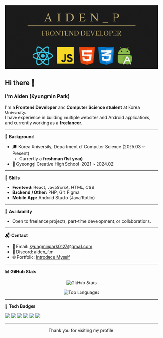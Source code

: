 <p align="center">
  <img src="https://raw.githubusercontent.com/kyungminpark0127/kyungminpark0127/main/assets/banner.png" alt="banner" />
</p>

## Hi there 👋
### I'm Aiden (Kyungmin Park)

I'm a **Frontend Developer** and **Computer Science student** at Korea University.  
I have experience in building multiple websites and Android applications,  
and currently working as a **freelancer**.

---

**📘 Background**
- 🎓 Korea University, Department of Computer Science (2025.03 ~ Present)  
  - Currently a **freshman (1st year)**  
- 🏫 Gyeonggi Creative High School (2021 ~ 2024.02)

---

**🔧 Skills**
- **Frontend:** React, JavaScript, HTML, CSS  
- **Backend / Other:** PHP, Git, Figma  
- **Mobile App:** Android Studio (Java/Kotlin)

---

**💼 Availability**
- Open to freelance projects, part-time development, or collaborations.

---

**📬 Contact**
- 📧 Email: kyungminpark0127@gmail.com  
- 💬 Discord: aiden_ftm  
- 🌐 Portfolio: [Introduce Myself](https://aiden-park-portfolio.netlify.app/)

---

**📊 GitHub Stats**

<p align="center">
  <img src="https://github-readme-stats.vercel.app/api?username=kyungminpark0127&show_icons=true&theme=tokyonight" alt="GitHub Stats" />
</p>

<p align="center">
  <img src="https://github-readme-stats.vercel.app/api/top-langs/?username=kyungminpark0127&layout=compact&theme=tokyonight" alt="Top Languages" />
</p>

---

**🏅 Tech Badges**

<p>
  <img src="https://img.shields.io/badge/React-20232A?style=for-the-badge&logo=react&logoColor=61DAFB" />
  <img src="https://img.shields.io/badge/JavaScript-F7DF1E?style=for-the-badge&logo=javascript&logoColor=black" />
  <img src="https://img.shields.io/badge/HTML5-E34F26?style=for-the-badge&logo=html5&logoColor=white" />
  <img src="https://img.shields.io/badge/CSS3-1572B6?style=for-the-badge&logo=css3&logoColor=white" />
  <img src="https://img.shields.io/badge/PHP-777BB4?style=for-the-badge&logo=php&logoColor=white" />
  <img src="https://img.shields.io/badge/Android-3DDC84?style=for-the-badge&logo=android&logoColor=white" />
</p>

---

<p align="center">Thank you for visiting my profile.</p>
